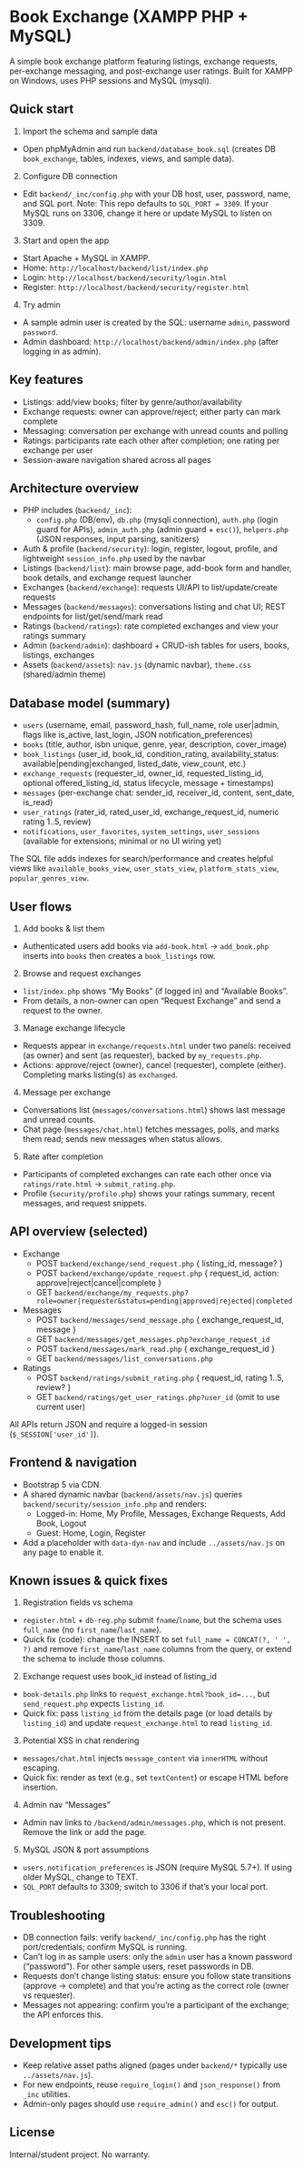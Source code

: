 # Book Exchange (XAMPP PHP + MySQL)

A simple book exchange platform featuring listings, exchange requests, per-exchange messaging, and post-exchange user ratings. Built for XAMPP on Windows, uses PHP sessions and MySQL (mysqli).

## Quick start

1) Import the schema and sample data
- Open phpMyAdmin and run `backend/database_book.sql` (creates DB `book_exchange`, tables, indexes, views, and sample data).

2) Configure DB connection
- Edit `backend/_inc/config.php` with your DB host, user, password, name, and SQL port. Note: This repo defaults to `SQL_PORT = 3309`. If your MySQL runs on 3306, change it here or update MySQL to listen on 3309.

3) Start and open the app
- Start Apache + MySQL in XAMPP.
- Home: `http://localhost/backend/list/index.php`
- Login: `http://localhost/backend/security/login.html`
- Register: `http://localhost/backend/security/register.html`

4) Try admin
- A sample admin user is created by the SQL: username `admin`, password `password`.
- Admin dashboard: `http://localhost/backend/admin/index.php` (after logging in as admin).

## Key features

- Listings: add/view books; filter by genre/author/availability
- Exchange requests: owner can approve/reject; either party can mark complete
- Messaging: conversation per exchange with unread counts and polling
- Ratings: participants rate each other after completion; one rating per exchange per user
- Session-aware navigation shared across all pages

## Architecture overview

- PHP includes (`backend/_inc`):
  - `config.php` (DB/env), `db.php` (mysqli connection), `auth.php` (login guard for APIs), `admin_auth.php` (admin guard + `esc()`), `helpers.php` (JSON responses, input parsing, sanitizers)
- Auth & profile (`backend/security`): login, register, logout, profile, and lightweight `session_info.php` used by the navbar
- Listings (`backend/list`): main browse page, add-book form and handler, book details, and exchange request launcher
- Exchanges (`backend/exchange`): requests UI/API to list/update/create requests
- Messages (`backend/messages`): conversations listing and chat UI; REST endpoints for list/get/send/mark read
- Ratings (`backend/ratings`): rate completed exchanges and view your ratings summary
- Admin (`backend/admin`): dashboard + CRUD-ish tables for users, books, listings, exchanges
- Assets (`backend/assets`): `nav.js` (dynamic navbar), `theme.css` (shared/admin theme)

## Database model (summary)

- `users` (username, email, password_hash, full_name, role user|admin, flags like is_active, last_login, JSON notification_preferences)
- `books` (title, author, isbn unique, genre, year, description, cover_image)
- `book_listings` (user_id, book_id, condition_rating, availability_status: available|pending|exchanged, listed_date, view_count, etc.)
- `exchange_requests` (requester_id, owner_id, requested_listing_id, optional offered_listing_id, status lifecycle, message + timestamps)
- `messages` (per-exchange chat: sender_id, receiver_id, content, sent_date, is_read)
- `user_ratings` (rater_id, rated_user_id, exchange_request_id, numeric rating 1..5, review)
- `notifications`, `user_favorites`, `system_settings`, `user_sessions` (available for extensions; minimal or no UI wiring yet)

The SQL file adds indexes for search/performance and creates helpful views like `available_books_view`, `user_stats_view`, `platform_stats_view`, `popular_genres_view`.

## User flows

1) Add books & list them
- Authenticated users add books via `add-book.html` → `add_book.php` inserts into `books` then creates a `book_listings` row.

2) Browse and request exchanges
- `list/index.php` shows “My Books” (if logged in) and “Available Books”.
- From details, a non-owner can open “Request Exchange” and send a request to the owner.

3) Manage exchange lifecycle
- Requests appear in `exchange/requests.html` under two panels: received (as owner) and sent (as requester), backed by `my_requests.php`.
- Actions: approve/reject (owner), cancel (requester), complete (either). Completing marks listing(s) as `exchanged`.

4) Message per exchange
- Conversations list (`messages/conversations.html`) shows last message and unread counts.
- Chat page (`messages/chat.html`) fetches messages, polls, and marks them read; sends new messages when status allows.

5) Rate after completion
- Participants of completed exchanges can rate each other once via `ratings/rate.html` → `submit_rating.php`.
- Profile (`security/profile.php`) shows your ratings summary, recent messages, and request snippets.

## API overview (selected)

- Exchange
  - POST `backend/exchange/send_request.php` { listing_id, message? }
  - POST `backend/exchange/update_request.php` { request_id, action: approve|reject|cancel|complete }
  - GET  `backend/exchange/my_requests.php?role=owner|requester&status=pending|approved|rejected|completed`
- Messages
  - POST `backend/messages/send_message.php` { exchange_request_id, message }
  - GET  `backend/messages/get_messages.php?exchange_request_id`
  - POST `backend/messages/mark_read.php` { exchange_request_id }
  - GET  `backend/messages/list_conversations.php`
- Ratings
  - POST `backend/ratings/submit_rating.php` { request_id, rating 1..5, review? }
  - GET  `backend/ratings/get_user_ratings.php?user_id` (omit to use current user)

All APIs return JSON and require a logged-in session (`$_SESSION['user_id']`).

## Frontend & navigation

- Bootstrap 5 via CDN.
- A shared dynamic navbar (`backend/assets/nav.js`) queries `backend/security/session_info.php` and renders:
  - Logged-in: Home, My Profile, Messages, Exchange Requests, Add Book, Logout
  - Guest: Home, Login, Register
- Add a placeholder with `data-dyn-nav` and include `../assets/nav.js` on any page to enable it.

## Known issues & quick fixes

1) Registration fields vs schema
- `register.html` + `db-reg.php` submit `fname`/`lname`, but the schema uses `full_name` (no `first_name`/`last_name`).
- Quick fix (code): change the INSERT to set `full_name = CONCAT(?, ' ', ?)` and remove `first_name`/`last_name` columns from the query, or extend the schema to include those columns.

2) Exchange request uses book_id instead of listing_id
- `book-details.php` links to `request_exchange.html?book_id=...`, but `send_request.php` expects `listing_id`.
- Quick fix: pass `listing_id` from the details page (or load details by `listing_id`) and update `request_exchange.html` to read `listing_id`.

3) Potential XSS in chat rendering
- `messages/chat.html` injects `message_content` via `innerHTML` without escaping.
- Quick fix: render as text (e.g., set `textContent`) or escape HTML before insertion.

4) Admin nav “Messages”
- Admin nav links to `/backend/admin/messages.php`, which is not present. Remove the link or add the page.

5) MySQL JSON & port assumptions
- `users.notification_preferences` is JSON (require MySQL 5.7+). If using older MySQL, change to TEXT.
- `SQL_PORT` defaults to 3309; switch to 3306 if that’s your local port.

## Troubleshooting

- DB connection fails: verify `backend/_inc/config.php` has the right port/credentials; confirm MySQL is running.
- Can’t log in as sample users: only the `admin` user has a known password (“password”). For other sample users, reset passwords in DB.
- Requests don’t change listing status: ensure you follow state transitions (approve → complete) and that you’re acting as the correct role (owner vs requester).
- Messages not appearing: confirm you’re a participant of the exchange; the API enforces this.

## Development tips

- Keep relative asset paths aligned (pages under `backend/*` typically use `../assets/nav.js`).
- For new endpoints, reuse `require_login()` and `json_response()` from `_inc` utilities.
- Admin-only pages should use `require_admin()` and `esc()` for output.

## License

Internal/student project. No warranty.
